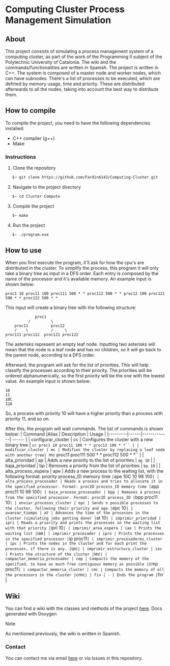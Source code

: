 # Computing Cluster Process Management Simulation

## About
This project consists of simulating a process management system of a computing cluster, as part of the work of the Programming II subject of the Polytechnic University of Catalonia. The wiki and the commands/functionalities are written in Spanish. The project is written in C++.
The system is composed of a master node and worker nodes, which can have subnodes. There's a list of processes to be executed, which are defined by memory usage, time and priority. These are distributed afterwards to all the nodes, taking into account the best way to distribute them.

## How to compile
To compile the project, you need to have the following dependencies installed:
- C++ compiler (g++)
- Make

### Instructions
1. Clone the repository
 ```bash
    $~ git clone https://github.com/FardinA143/Computing-Cluster.git
 ```

2. Navigate to the project directory
 ```bash
    $~ cd Cluster-Compute
 ```

 3. Compile the project
 ```bash
    $~ make
 ```
 4. Run the project
 ```bash
    $~ ./program.exe
 ```

## How to use
When you first execute the program, it'll ask for how the cpu's are distributed in the cluster. To simplify the process, this program it will only take a binary tree as input in a DFS order. Each entry is composed by the name of the processor and it's available memory. An example input is shown below:
```
proc1 10 proc11 100 proc111 500 * * proc112 500 * * proc12 100 proc121
500 * * proc122 500 * *
```
This input will create a binary tree with the following structure:
```
             proc1
          /         \
    proc11          proc12
    /    \          /     \
proc111 proc112  proc121 proc122
```

The asterisks represent an empty leaf node. Inputting two asterisks will mean that the node is a leaf node and has no children, so it will go back to the parent node, according to a DFS order. 

Afterward, the program will ask for the list of priorities. This will help classify the processes according to their priority. The priorities will be ordered alphanumerically, so the first priority will be the one with the lowest value. An example input is shown below:
```
10
11
10C
12A
```
So, a process with priority 10 will have a higher priority than a process with priority 11, and so on.

After this, the program will wait commands. The list of commands is shown below:
| Command |Alias | Description | Usage |
|---------|------|-------------| ------ |
| configurar_cluster | cc | Configures the cluster with a new binary tree | `cc proc1 10 proc11 100 * * proc12 100 * *`` |
| modificar_cluster | mc | Modifies the cluster by replacing a leaf node with another tree| `mc proc11 proc111 500 * * proc112 500 * *`` |
| alta_prioridad | ap | Adds a new priority to the list of priorities | `ap 10` |
| baja_prioridad | bp | Removes a priority from the list of priorities | `bp 10` |
| alta_proceso_espera | ape | Adds a new process to the waiting list, with the following format: priority process_ID memory time ` | `ape 10C 10 98 100` |
| alta_proceso_procesador | Reads a process and tries to allocate it in the specified processor. Format: procID process_ID memory time | `app proc11 10 98 100` |
| baja_proceso_procesador | bpp | Removes a process from the specified processor. Format: procID process_ID | `bpp proc11 10` |
| enviar_procesos_cluster | epc | Sends n possible processes to the cluster, following their priority and age | `epc 10` |
| avanzar_tiempo | at | Advances the time of the processes in the cluster (simulating jobs getting done) | `at 10` |
| imprimir_prioridad | ipri | Reads a priority and prints the processes in the waiting list with that priority | `ipri 10` |
| imprimir_area_espera | iae | Prints the waiting list | `iae` |
| imprimir_procesador | ipro | Prints the processes in the specified processor | `ip proc11` |
| imprimir_procesadores_cluster | ipc | Prints the nodes in the cluster and for each print the processes, if there is any. | `ipc` |
| imprimir_estructura_cluster | iec | Prints the structure of the cluster | `iec` |
| compactar_memoria_procesador | cmp | Compacts the memory of the specified, to have as much free contiguous memory as possible | `cmp proc11` |
| compactar_memoria_cluster | cmc | Compacts the memory of all the processors in the cluster | `cmc` |
| fin | - | Ends the program | `fin` |


## Wiki
You can find a wiki with the classes and methods of the project <a href="https://computing-cluster.fardinarafat.tk/" target="_blank">here</a>. Docs generated with Doxygen 
> [!NOTE]
>  As mentioned previously, the wiki is written in Spanish.

### Contact
You can contact me via email [here](mailto:fardin@tekhmos.com) or via Issues in this repository.

